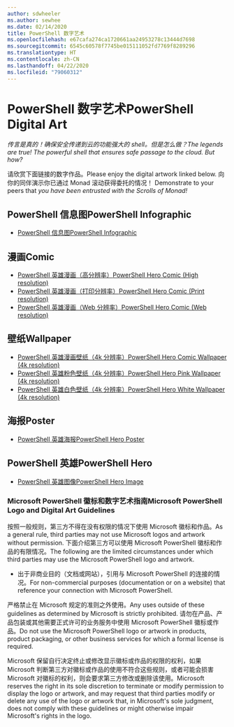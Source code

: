 ```yaml
---
author: sdwheeler
ms.author: sewhee
ms.date: 02/14/2020
title: PowerShell 数字艺术
ms.openlocfilehash: e67cafa274ca1720661aa24953278c13444d7698
ms.sourcegitcommit: 6545c60578f7745be015111052fd7769f8289296
ms.translationtype: HT
ms.contentlocale: zh-CN
ms.lasthandoff: 04/22/2020
ms.locfileid: "79060312"
---
```

# <a name="powershell-digital-art"></a><span data-ttu-id="da947-102">PowerShell 数字艺术</span><span class="sxs-lookup"><span data-stu-id="da947-102">PowerShell Digital Art</span></span>

<span data-ttu-id="da947-103">*传言是真的！确保安全传递到云的功能强大的 shell。但是怎么做？*</span><span class="sxs-lookup"><span data-stu-id="da947-103">*The legends are true! The powerful shell that ensures safe passage to the cloud. But how?*</span></span>

<span data-ttu-id="da947-104">请欣赏下面链接的数字作品。</span><span class="sxs-lookup"><span data-stu-id="da947-104">Please enjoy the digital artwork linked below.</span></span> <span data-ttu-id="da947-105">向你的同伴演示你已通过 Monad 滚动获得委托的情况！ </span><span class="sxs-lookup"><span data-stu-id="da947-105">Demonstrate to your peers that *you have been entrusted with the Scrolls of Monad!*</span></span>

## <a name="powershell-infographic"></a><span data-ttu-id="da947-106">PowerShell 信息图</span><span class="sxs-lookup"><span data-stu-id="da947-106">PowerShell Infographic</span></span>

- [<span data-ttu-id="da947-107">PowerShell 信息图</span><span class="sxs-lookup"><span data-stu-id="da947-107">PowerShell Infographic</span></span>](https://github.com/MicrosoftDocs/PowerShell-Docs/blob/staging/assets/PowerShell_7_Infographic.pdf)

## <a name="comic"></a><span data-ttu-id="da947-108">漫画</span><span class="sxs-lookup"><span data-stu-id="da947-108">Comic</span></span>

- [<span data-ttu-id="da947-109">PowerShell 英雄漫画（高分辨率）</span><span class="sxs-lookup"><span data-stu-id="da947-109">PowerShell Hero Comic (High resolution)</span></span>](https://aka.ms/powershellherocomic_highres)
- [<span data-ttu-id="da947-110">PowerShell 英雄漫画（打印分辨率）</span><span class="sxs-lookup"><span data-stu-id="da947-110">PowerShell Hero Comic (Print resolution)</span></span>](https://aka.ms/powershellherocomic_print)
- [<span data-ttu-id="da947-111">PowerShell 英雄漫画（Web 分辨率）</span><span class="sxs-lookup"><span data-stu-id="da947-111">PowerShell Hero Comic (Web resolution)</span></span>](https://aka.ms/powershellherocomic_web)

## <a name="wallpaper"></a><span data-ttu-id="da947-112">壁纸</span><span class="sxs-lookup"><span data-stu-id="da947-112">Wallpaper</span></span>

- [<span data-ttu-id="da947-113">PowerShell 英雄漫画壁纸（4k 分辨率）</span><span class="sxs-lookup"><span data-stu-id="da947-113">PowerShell Hero Comic Wallpaper (4k resolution)</span></span>](https://aka.ms/powershellherowallpaper)
- [<span data-ttu-id="da947-114">PowerShell 英雄粉色壁纸（4k 分辨率）</span><span class="sxs-lookup"><span data-stu-id="da947-114">PowerShell Hero Pink Wallpaper (4k resolution)</span></span>](https://aka.ms/powershellherowallpaper1)
- [<span data-ttu-id="da947-115">PowerShell 英雄白色壁纸（4k 分辨率）</span><span class="sxs-lookup"><span data-stu-id="da947-115">PowerShell Hero White Wallpaper (4k resolution)</span></span>](https://aka.ms/powershellherowallpaper2)

## <a name="poster"></a><span data-ttu-id="da947-116">海报</span><span class="sxs-lookup"><span data-stu-id="da947-116">Poster</span></span>

- [<span data-ttu-id="da947-117">PowerShell 英雄海报</span><span class="sxs-lookup"><span data-stu-id="da947-117">PowerShell Hero Poster</span></span>](https://aka.ms/powershellheroposter)

## <a name="powershell-hero"></a><span data-ttu-id="da947-118">PowerShell 英雄</span><span class="sxs-lookup"><span data-stu-id="da947-118">PowerShell Hero</span></span>

- [<span data-ttu-id="da947-119">PowerShell 英雄图像</span><span class="sxs-lookup"><span data-stu-id="da947-119">PowerShell Hero Image</span></span>](https://aka.ms/powershellhero)

### <a name="microsoft-powershell-logo-and-digital-art-guidelines"></a><span data-ttu-id="da947-120">Microsoft PowerShell 徽标和数字艺术指南</span><span class="sxs-lookup"><span data-stu-id="da947-120">Microsoft PowerShell Logo and Digital Art Guidelines</span></span>

<span data-ttu-id="da947-121">按照一般规则，第三方不得在没有权限的情况下使用 Microsoft 徽标和作品。</span><span class="sxs-lookup"><span data-stu-id="da947-121">As a general rule, third parties may not use Microsoft logos and artwork without permission.</span></span> <span data-ttu-id="da947-122">下面介绍第三方可以使用 Microsoft PowerShell 徽标和作品的有限情况。</span><span class="sxs-lookup"><span data-stu-id="da947-122">The following are the limited circumstances under which third parties may use the Microsoft PowerShell logo and artwork.</span></span>

- <span data-ttu-id="da947-123">出于非商业目的（文档或网站），引用与 Microsoft PowerShell 的连接的情况。</span><span class="sxs-lookup"><span data-stu-id="da947-123">For non-commercial purposes (documentation or on a website) that reference your connection with Microsoft PowerShell.</span></span>

<span data-ttu-id="da947-124">严格禁止在 Microsoft 规定的准则之外使用。</span><span class="sxs-lookup"><span data-stu-id="da947-124">Any uses outside of these guidelines as determined by Microsoft is strictly prohibited.</span></span> <span data-ttu-id="da947-125">请勿在产品、产品包装或其他需要正式许可的业务服务中使用 Microsoft PowerShell 徽标或作品。</span><span class="sxs-lookup"><span data-stu-id="da947-125">Do not use the Microsoft PowerShell logo or artwork in products, product packaging, or other business services for which a formal license is required.</span></span>

<span data-ttu-id="da947-126">Microsoft 保留自行决定终止或修改显示徽标或作品的权限的权利，如果 Microsoft 判断第三方对徽标或作品的使用不符合这些规则，或者可能会损害 Microsoft 对徽标的权利，则会要求第三方修改或删除该使用。</span><span class="sxs-lookup"><span data-stu-id="da947-126">Microsoft reserves the right in its sole discretion to terminate or modify permission to display the logo or artwork, and may request that third parties modify or delete any use of the logo or artwork that, in Microsoft's sole judgment, does not comply with these guidelines or might otherwise impair Microsoft's rights in the logo.</span></span>
